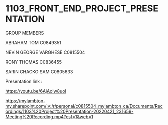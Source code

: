# 1103_FRONT_END_PROJECT_PRESENTATION


GROUP MEMBERS

ABRAHAM TOM C0849351

NEVIN GEORGE VARGHESE C0815504

RONY THOMAS C0836455

SARIN CHACKO SAM C0805633




Presentation link :

https://youtu.be/6AjAoiw8uoI

https://mylambton-my.sharepoint.com/:v:/r/personal/c0815504_mylambton_ca/Documents/Recordings/1103%20Project%20Presentation-20220421_231659-Meeting%20Recording.mp4?csf=1&web=1
